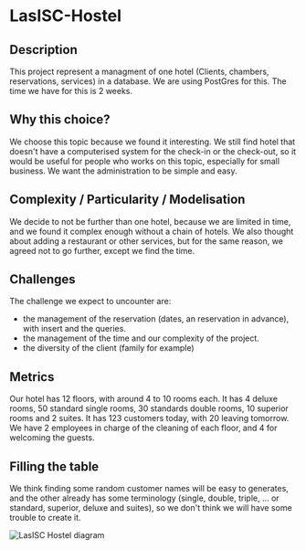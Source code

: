# LasISC-Hostel

## Description
This project represent a managment of one hotel (Clients, chambers, reservations, services) in a database. We are using PostGres for this.
The time we have for this is 2 weeks.

## Why this choice?

We choose this topic because we found it interesting. We still find hotel that doesn't have a computerised system for the check-in or the check-out, so it would be useful for people who works on this topic, especially for small business. We want the administration to be simple and easy.

## Complexity / Particularity / Modelisation

We decide to not be further than one hotel, because we are limited in time, and we found it complex enough without a chain of hotels. We also thought about adding a restaurant or other services, but for the same reason, we agreed not to go further, except we find the time.

## Challenges
The challenge we expect to uncounter are:
  - the management of the reservation (dates, an reservation in advance), with insert and the queries.
  - the management of the time and our complexity of the project.
  - the diversity of the client (family for example)

## Metrics

Our hotel has 12 floors, with around 4 to 10 rooms each. It has 4 deluxe rooms, 50 standard single rooms, 30 standards double rooms, 10 superior rooms and 2 suites. It has 123 customers today, with 20 leaving tomorrow. We have 2 employees in charge of the cleaning of each floor, and 4 for welcoming the guests.

## Filling the table

We think finding some random customer names will be easy to generates, and the other already has some terminology (single, double, triple, ... or standard, superior, deluxe and suites), so we don't think we will have some trouble to create it.

![LasISC Hostel diagram](https://github.com/user-attachments/assets/ad88f7c2-ad3a-4aaa-bf38-933eb0348db5)
